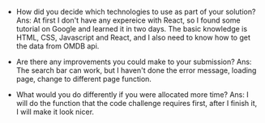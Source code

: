 * How did you decide which technologies to use as part of your solution?
Ans: At first I don't have any expereice with React, so I found some tutorial on Google and learned it in two days. The basic knowledge is HTML, CSS, Javascript and React, and I also need to know how to get the data from OMDB api.

* Are there any improvements you could make to your submission?
Ans: The search bar can work, but I haven't done the error message, loading page, change to different page function.

* What would you do differently if you were allocated more time?
Ans: I will do the function that the code challenge requires first, after I finish it, I will make it look nicer.